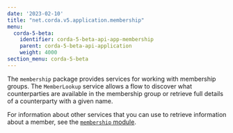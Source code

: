 ```yaml
---
date: '2023-02-10'
title: "net.corda.v5.application.membership"
menu:
  corda-5-beta:
    identifier: corda-5-beta-api-app-membership
    parent: corda-5-beta-api-application
    weight: 4000
section_menu: corda-5-beta
---
```


The `membership` package provides services for working with membership groups. The `MemberLookup` service allows a flow to discover what counterparties are available in the membership group or retrieve full details of a counterparty with a given name.

For information about other services that you can use to retrieve information about a member, see the <a href="../api-membership.md">`membership` module</a>.